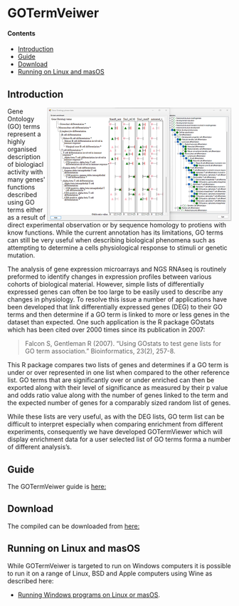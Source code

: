 # GOTermVeiwer
#### Contents
- [Introduction](#Introduction)
- [Guide](guide)
- [Download](program)
- [Running on Linux and masOS](#running-on-linux-and-masos) 

## Introduction

<img align="right" src="guide/images/fig13s.png">

Gene Ontology (GO) terms represent a highly organised description of biologiacl activity with many genes' functions described using GO terms either as a result of direct experimental observation or by sequence homology to protiens with know functions. While the current annotation has its limitations, GO terms can still be very useful when describing biological phenomena such as attempting to determine a cells physiological response to stimuli or genetic mutation. 

The analysis of gene expression microarrays and NGS RNAseq is routinely preformed to identify changes in expression profiles between various cohorts of biological material. However, simple lists of differentially expressed genes can often be too large to be easily used to describe any changes in physiology. To resolve this issue a number of applications have been developed that link differentially expressed genes (DEG) to their GO terms and then determine if a GO term is linked to more or less genes in the dataset than expected. One such application is the R package GOstats which has been cited over 2000 times since its publication in 2007:

> Falcon S, Gentleman R (2007). “Using GOstats to test gene lists for GO term association.” Bioinformatics, 23(2), 257-8.

This R package compares two lists of genes and determines if a GO term is under or over represented in one list when compared to the other reference list. GO terms that are significantly over or under enriched can then be exported along with their level of significance as measured by their p value and odds ratio value along with the number of genes linked to the term and the expected number of genes for a comparably sized random list of genes.

While these lists are very useful, as with the DEG lists, GO term list can be difficult to interpret especially when comparing enrichment from different experiments, consequently we have developed GOTermViewer which will display enrichment data for a user selected list of GO terms forma a number of different analysis’s.

## Guide

The GOTermVeiwer guide is [here:](guide)

## Download

The compiled can be downloaded from [here:](program)

## Running on Linux and masOS

While GOTermVeiwer is targeted to run on Windows computers it is possible to run it on a range of Linux, BSD and Apple computers using Wine as described here:

* [Running Windows programs on Linux or masOS](https://github.com/msjimc/RunningWindowsProgramsOnLinux).